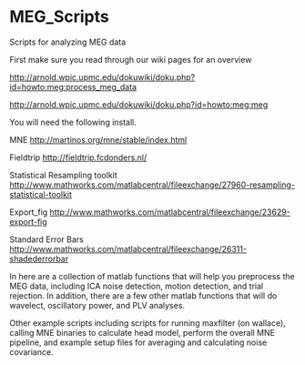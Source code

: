 MEG_Scripts
===========
Scripts for analyzing MEG data

First make sure you read through our wiki pages for an overview

http://arnold.wpic.upmc.edu/dokuwiki/doku.php?id=howto:meg:process_meg_data

http://arnold.wpic.upmc.edu/dokuwiki/doku.php?id=howto:meg:meg




You will need the following install.

MNE http://martinos.org/mne/stable/index.html

Fieldtrip http://fieldtrip.fcdonders.nl/

Statistical Resampling toolkit http://www.mathworks.com/matlabcentral/fileexchange/27960-resampling-statistical-toolkit

Export_fig http://www.mathworks.com/matlabcentral/fileexchange/23629-export-fig

Standard Error Bars http://www.mathworks.com/matlabcentral/fileexchange/26311-shadederrorbar

In here are a collection of matlab functions that will help you preprocess the MEG data, including ICA noise detection, motion detection, and trial rejection.
In addition, there are a few other matlab functions that will do wavelect, oscillatory power, and PLV analyses.

Other example scripts including scripts for running maxfilter (on wallace), calling MNE binaries to calculate head model, perform the overall MNE pipeline, and example setup files for averaging and calculating noise covariance. 
